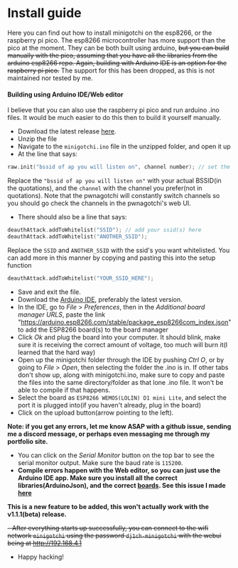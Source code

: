 # Install guide
Here you can find out how to install minigotchi on the esp8266, or the raspberry pi pico. The esp8266 microcontroller has more support than the pico at the moment. They can be both built using arduino, ~~but you can build manually with the pico, assuming that you have all the libraries from the arduino esp8266 repo. Again, building with Arduino IDE is an option for the raspberry pi pico.~~ The support for this has been dropped, as this is not maintained nor tested by me.
#### Building using Arduino IDE/Web editor
I believe that you can also use the raspberry pi pico and run arduino .ino files. It would be much easier to do this then to build it yourself manually.
- Download the latest release [here](https://github.com/Pwnagotchi-Unofficial/minigotchi/releases).
- Unzip the file
- Navigate to the `minigotchi.ino` file in the unzipped folder, and open it up
- At the line that says:

```cpp
raw.init("bssid of ap you will listen on", channel number); // set the settings here, ("BSSID", channel)
```

Replace the `"bssid of ap you will listen on"` with your actual BSSID(in the quotations), and the `channel` with the channel you prefer(not in quotations). Note that the pwnagotchi will constantly switch channels so you should go check the channels in the pwnagotchi's web UI.
- There should also be a line that says:

```cpp
deauthAttack.addToWhitelist("SSID"); // add your ssid(s) here
deauthAttack.addToWhitelist("ANOTHER_SSID");
```

Replace the `SSID` and `ANOTHER_SSID` with the ssid's you want whitelisted. You can add more in this manner by copying and pasting this into the setup function

```cpp
deauthAttack.addToWhitelist("YOUR_SSID_HERE");
```

- Save and exit the file.
- Download the [Arduino IDE](https://https://www.arduino.cc/en/software), preferably the latest version.
- In the IDE, go to *File* > *Preferences*, then in the *Additional board manager URLS*, paste the link "https://arduino.esp8266.com/stable/package_esp8266com_index.json" to add the ESP8266 board(s) to the board manager
- Click *Ok* and plug the board into your computer. It should blink, make sure it is receiving the correct amount of voltage, too much will burn it(I learned that the hard way)
- Open up the minigotchi folder through the IDE by pushing *Ctrl O*, or by going to *File* > *Open*, then selecting the folder the .ino is in. If other tabs don't show up, along with minigotchi.ino, make sure to copy and paste the files into the same directory/folder as that lone .ino file. It won't be able to compile if that happens. 
- Select the board as `ESP8266 WEMOS(LOLIN) D1 mini Lite`, and select the port it is plugged into(if you haven't already, plug in the board)
- Click on the upload button(arrow pointing to the left). 

**Note: if you get any errors, let me know ASAP with a github issue, sending me a discord message, or perhaps even messaging me through my portfolio site.**

- You can click on the *Serial Monitor* button on the top bar to see the serial monitor output. Make sure the baud rate is `115200`.
- **Compile errors happen with the Web editor, so you can just use the Arduino IDE app. Make sure you install all the correct libraries(ArduinoJson), and the correct [boards](https://github.com/esp8266/Arduino). See this issue I made [here](https://github.com/Pwnagotchi-Unofficial/minigotchi/issues/40)**

**This is a new feature to be added, this won't actually work with the v1.1.1(beta) release.**

~~- After everything starts up successfully, you can connect to the wifi network `minigotchi` using the password `dj1ch-minigotchi` with the webui being at http://192.168.4.1~~
- Happy hacking!
####
